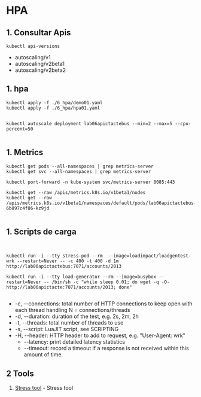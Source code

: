 # HPA

## 1. Consultar Apis

```
kubectl api-versions
```

* autoscaling/v1
* autoscaling/v2beta1
* autoscaling/v2beta2



## 1. hpa

```
kubectl apply -f ./6_hpa/demo01.yaml
kubectl apply -f ./6_hpa/hpa01.yaml


kubectl autoscale deployment lab06apictactebus --min=2 --max=5 --cpu-percent=50


```

## 1. Metrics

```
kubectl get pods --all-namespaces | grep metrics-server
kubectl get svc --all-namespaces | grep metrics-server

kubectl port-forward -n kube-system svc/metrics-server 8085:443

kubectl get --raw /apis/metrics.k8s.io/v1beta1/nodes
kubectl get --raw /apis/metrics.k8s.io/v1beta1/namespaces/default/pods/lab06apictactebus-6b897c4f86-kz9jd


```


## 1. Scripts de carga
```


kubectl run -i --tty stress-pod --rm  --image=loadimpact/loadgentest-wrk --restart=Never -- -c 400 -t 400 -d 1m http://lab06apictactebus:7071/accounts/2013

kubectl run -i --tty load-generator --rm --image=busybox --restart=Never -- /bin/sh -c "while sleep 0.01; do wget -q -O- http://lab06apictacte:7071/accounts/2013; done"


```

* -c, --connections: total number of HTTP connections to keep open with each thread handling N = connections/threads
* -d, --duration:    duration of the test, e.g. 2s, 2m, 2h
* -t, --threads:     total number of threads to use
* -s, --script:      LuaJIT script, see SCRIPTING
* -H, --header:      HTTP header to add to request, e.g. "User-Agent: wrk"
    * --latency:     print detailed latency statistics
    * --timeout:     record a timeout if a response is not received within this amount of time.


## 2 Tools

1. [Stress tool](https://github.com/wg/wrk) - Stress tool
